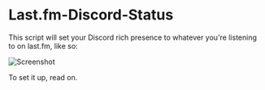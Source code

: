 # Last.fm-Discord-Status

This script will set your Discord rich presence to whatever you're listening to on last.fm, like so:

![Screenshot](https://i.imgur.com/loHCQao.png)

To set it up, read on.
